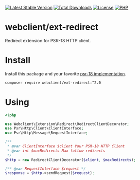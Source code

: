 [![Latest Stable Version](https://img.shields.io/packagist/v/webclient/ext-redirect.svg?style=flat-square)](https://packagist.org/packages/webclient/ext-redirect)
[![Total Downloads](https://img.shields.io/packagist/dt/webclient/ext-redirect.svg?style=flat-square)](https://packagist.org/packages/webclient/ext-redirect/stats)
[![License](https://img.shields.io/packagist/l/webclient/ext-redirect.svg?style=flat-square)](https://github.com/phpwebclient/ext-redirect/blob/master/LICENSE)
[![PHP](https://img.shields.io/packagist/php-v/webclient/ext-redirect.svg?style=flat-square)](https://php.net)

# webclient/ext-redirect

Redirect extension for PSR-18 HTTP client. 

# Install

Install this package and your favorite [psr-18 implementation](https://packagist.org/providers/psr/http-client-implementation).

```bash
composer require webclient/ext-redirect:^2.0
```

# Using

```php
<?php

use Webclient\Extension\Redirect\RedirectClientDecorator;
use Psr\Http\Client\ClientInterface;
use Psr\Http\Message\RequestInterface;

/** 
 * @var ClientInterface $client Your PSR-18 HTTP Client
 * @var int $maxRedirects Max follow redirects
 */
$http = new RedirectClientDecorator($client, $maxRedirects);

/** @var RequestInterface $request */
$response = $http->sendRequest($request);
```
